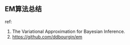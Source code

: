 ## EM算法总结

ref:
1. The Variational Approximation for Bayesian Inference.
2. https://github.com/ddbourgin/em
